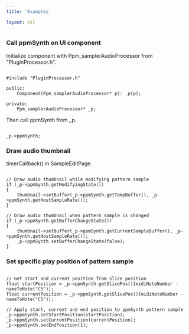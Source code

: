 ```yaml
---
title: 'Examples'

layout: nil
---
```


<style>
    pre {
        white-space: pre !important;
        overflow-x: scroll;
    }
</style>

### Call ppmSynth on UI component 
Initialize component with Ppm_samplerAudioProcessor from "PluginProcessor.h".
<pre class="monokai"><code class="language-C++">
#include "PluginProcessor.h"

public:
    Component(Ppm_samplerAudioProcessor* p): _p(p);

private: 
    Ppm_samplerAudioProcessor* _p;
</code></pre>
Then call ppmSynth from _p.
<pre class="monokai"><code class="language-C++">
_p->ppmSynth; 
</code></pre>

### Draw audio thumbnail 
timerCallback() in SampleEditPage.
<pre class="monokai"><code class="language-C++">
// Draw audio thumbnail while modifying pattern sample
if (_p->ppmSynth.getModifyingState())
{
    thumbnail->setBuffer(_p->ppmSynth.getTempBuffer(), _p->ppmSynth.getHostSampleRate());
}

// Draw audio thumbnail when pattern sample is changed
if (_p->ppmSynth.getBufferChangeState())
{
    thumbnail->setBuffer(_p->ppmSynth.getCurrentSampleBuffer(), _p->ppmSynth.getHostSampleRate());
    _p->ppmSynth.setBufferChangeState(false);
}
</code></pre>

### Set specific play position of pattern sample
<pre class="monokai"><code class="language-C++">
// Get start and current position from slice position
float startPosition = _p->ppmSynth.getSlicePos()[midiNoteNumber - nameToNote("C5")]; 
float currentPosition = _p->ppmSynth.getSlicePos()[midiNoteNumber - nameToNote("C5")];

// Apply start, current and end position to ppmSynth pattern sample
_p->ppmSynth.setStartPosition(startPosition);
_p->ppmSynth.setCurrentPosition(currentPosition);
_p->ppmSynth.setEndPosition(1); 
</code></pre>